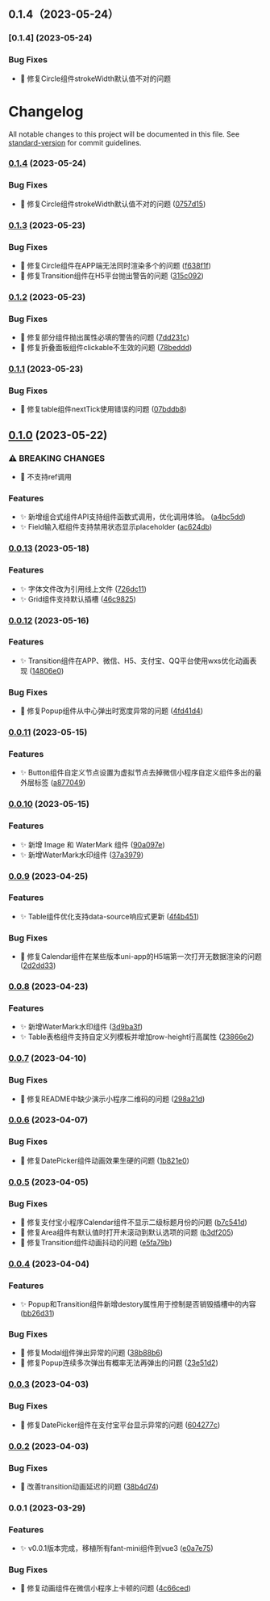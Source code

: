 ## 0.1.4（2023-05-24）
### [0.1.4] (2023-05-24)


### Bug Fixes

* 🐛 修复Circle组件strokeWidth默认值不对的问题  
# Changelog

All notable changes to this project will be documented in this file. See [standard-version](https://github.com/conventional-changelog/standard-version) for commit guidelines.

### [0.1.4](https://gitlab.hd123.com/vue/fant-mini-plus/compare/v0.1.3...v0.1.4) (2023-05-24)


### Bug Fixes

* 🐛 修复Circle组件strokeWidth默认值不对的问题 ([0757d15](https://gitlab.hd123.com/vue/fant-mini-plus/commit/0757d1563c8cb74a580e4680b6006525e6517f7a))

### [0.1.3](https://gitlab.hd123.com/vue/fant-mini-plus/compare/v0.1.2...v0.1.3) (2023-05-23)


### Bug Fixes

* 🐛 修复Circle组件在APP端无法同时渲染多个的问题 ([f638f1f](https://gitlab.hd123.com/vue/fant-mini-plus/commit/f638f1f7f73dceb0bc50815d3e65f7e17b8e6e2d))
* 🐛 修复Transition组件在H5平台抛出警告的问题 ([315c092](https://gitlab.hd123.com/vue/fant-mini-plus/commit/315c092002ec623a41013e768e6d9c6b8f8bbfca))

### [0.1.2](https://gitlab.hd123.com/vue/fant-mini-plus/compare/v0.1.1...v0.1.2) (2023-05-23)


### Bug Fixes

* 🐛 修复部分组件抛出属性必填的警告的问题 ([7dd231c](https://gitlab.hd123.com/vue/fant-mini-plus/commit/7dd231c7733e39b3f1845288398ce11abcf51a4e))
* 🐛 修复折叠面板组件clickable不生效的问题 ([78beddd](https://gitlab.hd123.com/vue/fant-mini-plus/commit/78bedddb5165bf02e2057c85a663552c2de7273c))

### [0.1.1](https://gitlab.hd123.com/vue/fant-mini-plus/compare/v0.1.0...v0.1.1) (2023-05-23)


### Bug Fixes

* 🐛 修复table组件nextTick使用错误的问题 ([07bddb8](https://gitlab.hd123.com/vue/fant-mini-plus/commit/07bddb81c126cc5e0f23f77ab93e1cbbd5491f98))

## [0.1.0](https://gitlab.hd123.com/vue/fant-mini-plus/compare/v0.0.13...v0.1.0) (2023-05-22)


### ⚠ BREAKING CHANGES

* 🧨 不支持ref调用

### Features

* ✨ 新增组合式组件API支持组件函数式调用，优化调用体验。 ([a4bc5dd](https://gitlab.hd123.com/vue/fant-mini-plus/commit/a4bc5dde89af9273457b956b9276aeeceb919a98))
* ✨ Field输入框组件支持禁用状态显示placeholder ([ac624db](https://gitlab.hd123.com/vue/fant-mini-plus/commit/ac624db34d881b45a53d26db9a52816acf8c3762))

### [0.0.13](https://gitlab.hd123.com/vue/fant-mini-plus/compare/v0.0.12...v0.0.13) (2023-05-18)


### Features

* ✨ 字体文件改为引用线上文件 ([726dc11](https://gitlab.hd123.com/vue/fant-mini-plus/commit/726dc11f7d85c295f3ccf8714f629596cc78cd38))
* ✨ Grid组件支持默认插槽 ([46c9825](https://gitlab.hd123.com/vue/fant-mini-plus/commit/46c9825105614d067946121ad4421aed15ce5009))

### [0.0.12](https://gitlab.hd123.com/vue/fant-mini-plus/compare/v0.0.11...v0.0.12) (2023-05-16)


### Features

* ✨ Transition组件在APP、微信、H5、支付宝、QQ平台使用wxs优化动画表现 ([14806e0](https://gitlab.hd123.com/vue/fant-mini-plus/commit/14806e0d77ef5e0bf0e93d723861ef306c8c8b3e))


### Bug Fixes

* 🐛 修复Popup组件从中心弹出时宽度异常的问题 ([4fd41d4](https://gitlab.hd123.com/vue/fant-mini-plus/commit/4fd41d4b42c37cce1c939c57e6001d5b3afeafaf))

### [0.0.11](https://gitlab.hd123.com/vue/fant-mini-plus/compare/v0.0.10...v0.0.11) (2023-05-15)


### Features

* ✨ Button组件自定义节点设置为虚拟节点去掉微信小程序自定义组件多出的最外层标签 ([a877049](https://gitlab.hd123.com/vue/fant-mini-plus/commit/a87704996224269a9077ee380be72268c936cf82))

### [0.0.10](https://gitlab.hd123.com/vue/fant-mini-plus/compare/v0.0.9...v0.0.10) (2023-05-15)


### Features

* ✨ 新增 Image 和 WaterMark 组件 ([90a097e](https://gitlab.hd123.com/vue/fant-mini-plus/commit/90a097e83a7f612f9b76425e07de5f602ff39d3c))
* ✨ 新增WaterMark水印组件 ([37a3979](https://gitlab.hd123.com/vue/fant-mini-plus/commit/37a39798f555d55394d33830256398452d5e7d35))

### [0.0.9](https://gitlab.hd123.com/vue/fant-mini-plus/compare/v0.0.8...v0.0.9) (2023-04-25)


### Features

* ✨ Table组件优化支持data-source响应式更新 ([4f4b451](https://gitlab.hd123.com/vue/fant-mini-plus/commit/4f4b4510f395f02f554e45958c40a10cde07ff93))


### Bug Fixes

* 🐛 修复Calendar组件在某些版本uni-app的H5端第一次打开无数据渲染的问题 ([2d2dd33](https://gitlab.hd123.com/vue/fant-mini-plus/commit/2d2dd337c2e29b774c8dedfa01917758b1283917))

### [0.0.8](https://gitlab.hd123.com/vue/fant-mini-plus/compare/v0.0.7...v0.0.8) (2023-04-23)


### Features

* ✨ 新增WaterMark水印组件 ([3d9ba3f](https://gitlab.hd123.com/vue/fant-mini-plus/commit/3d9ba3f658c2ce8de8eaec2a5c8bf64963e4f871))
* ✨ Table表格组件支持自定义列模板并增加row-height行高属性 ([23866e2](https://gitlab.hd123.com/vue/fant-mini-plus/commit/23866e2f6ef8ef9a080824f3ebe720dd9755dca6))

### [0.0.7](https://gitlab.hd123.com/vue/fant-mini-plus/compare/v0.0.6...v0.0.7) (2023-04-10)


### Bug Fixes

* 🐛 修复README中缺少演示小程序二维码的问题 ([298a21d](https://gitlab.hd123.com/vue/fant-mini-plus/commit/298a21d647bc82d705d4458aa4694ecff35f3f56))

### [0.0.6](https://gitlab.hd123.com/vue/fant-mini-plus/compare/v0.0.5...v0.0.6) (2023-04-07)


### Bug Fixes

* 🐛 修复DatePicker组件动画效果生硬的问题 ([1b821e0](https://gitlab.hd123.com/vue/fant-mini-plus/commit/1b821e04e56025e9cee82859e8278dfabfc90d23))

### [0.0.5](https://gitlab.hd123.com/vue/fant-mini-plus/compare/v0.0.4...v0.0.5) (2023-04-05)


### Bug Fixes

* 🐛 修复支付宝小程序Calendar组件不显示二级标题月份的问题 ([b7c541d](https://gitlab.hd123.com/vue/fant-mini-plus/commit/b7c541d4b6fbbe10c746f7a56dbc36c5eb1e0831))
* 🐛 修复Area组件有默认值时打开未滚动到默认选项的问题 ([b3df205](https://gitlab.hd123.com/vue/fant-mini-plus/commit/b3df20514b7ef22ef7cb46907229dc9d981a374f))
* 🐛 修复Transition组件动画抖动的问题 ([e5fa79b](https://gitlab.hd123.com/vue/fant-mini-plus/commit/e5fa79b8ee599cc14392abb89cbf988e07104e92))

### [0.0.4](https://gitlab.hd123.com/vue/fant-mini-plus/compare/v0.0.3...v0.0.4) (2023-04-04)


### Features

* ✨ Popup和Transition组件新增destory属性用于控制是否销毁插槽中的内容 ([bb26d31](https://gitlab.hd123.com/vue/fant-mini-plus/commit/bb26d318af7af1cffe6d3d9eca9018c1c1ce8f40))


### Bug Fixes

* 🐛 修复Modal组件弹出异常的问题 ([38b88b6](https://gitlab.hd123.com/vue/fant-mini-plus/commit/38b88b6f5fc8e596411ab43df59a1f41db430528))
* 🐛 修复Popup连续多次弹出有概率无法再弹出的问题 ([23e51d2](https://gitlab.hd123.com/vue/fant-mini-plus/commit/23e51d2e04bf6931bd8c3cd5b4dcf7dce15f3850))

### [0.0.3](https://gitlab.hd123.com/vue/fant-mini-plus/compare/v0.0.2...v0.0.3) (2023-04-03)


### Bug Fixes

* 🐛 修复DatePicker组件在支付宝平台显示异常的问题 ([604277c](https://gitlab.hd123.com/vue/fant-mini-plus/commit/604277c16a284b05829353a93a6a213f42269dc4))

### [0.0.2](https://gitlab.hd123.com/vue/fant-mini-plus/compare/v0.0.1...v0.0.2) (2023-04-03)


### Bug Fixes

* 🐛 改善transition动画延迟的问题 ([38b4d74](https://gitlab.hd123.com/vue/fant-mini-plus/commit/38b4d74bf27166d81f799661b058762caf6c145c))

### 0.0.1 (2023-03-29)


### Features

* ✨ v0.0.1版本完成，移植所有fant-mini组件到vue3 ([e0a7e75](https://gitlab.hd123.com/vue/fant-mini-plus/commit/e0a7e75ffbcc89928be1868d1130cf0a74727882))


### Bug Fixes

* 🐛 修复动画组件在微信小程序上卡顿的问题 ([4c66ced](https://gitlab.hd123.com/vue/fant-mini-plus/commit/4c66cedcb67515a1c1301bba65a9c7e653885df7))

